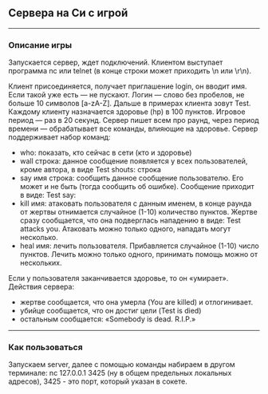 ## Сервера на Си с игрой
---
### Описание игры
Запускается сервер, ждет подключений.
Клиентом выступает программа nc или telnet (в конце строки может приходить \n или \r\n).

Клиент присоединяется, получает приглашение login, он вводит имя. Если такой уже есть — не пускают.
Логин — слово без пробелов, не больше 10 символов [a-zA-Z]. Дальше в примерах клиента зовут Test.
Каждому клиенту назначается здоровье (hp) в 100 пунктов.
Игровое период — раз в 20 секунд. Сервер пишет всем про раунд, через период времени — обрабатывает все команды, влияющие на здоровье.
Сервер поддерживает набор команд:
* who: показать, кто сейчас в сети (кто и здоровье)
* wall строка: данное сообщение появляется у всех пользователей, кроме автора, в виде Test shouts: строка
* say имя строка: сообщить данное сообщение пользователю. Его может и не быть (тогда сообщить об ошибке). Сообщение приходит в виде: Test say: 
* kill имя: атаковать пользователя с данным именем, в конце раунда от жертвы отнимается случайное (1-10) количество пунктов. Жертве сразу сообщается, что она подверглась нападению в виде: Test attacks you. Атаковать можно только одного, нападать могут несколько. 
* heal имя: лечить пользователя. Прибавляется случайное (1-10) число пунктов. Лечить можно только одного, принимать помощь можно от нескольких.

Если у пользователя заканчивается здоровье, то он «умирает». Действия сервера:
* жертве сообщается, что она умерла (You are killed) и отлогинивает.
* убийце сообщается, что он достиг цели (Test is died)
* остальным сообщается: «Somebody is dead. R.I.P.»
---
### Как пользоваться
Запускаем server, далее с помощью команды набираем в другом терминале: nc 127.0.0.1 3425 (ну в общем предельных локальных адресов), 3425 - это порт, который указан в сокете.
